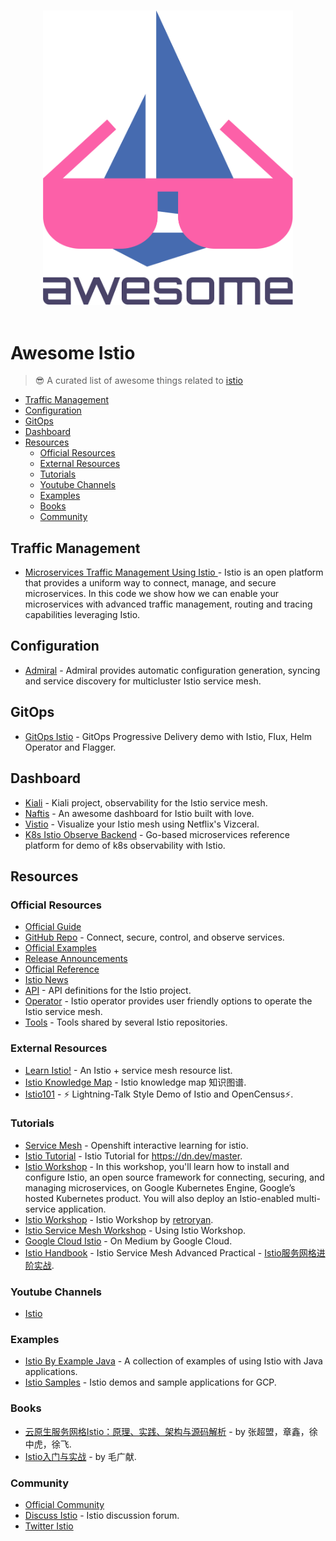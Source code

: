<p align="center">
  <br>
  <img width="400" src="./assets/logo.svg" alt="logo of vue-awesome repository">
  <br>
  <br>
</p>

# Awesome Istio

> 😎  A curated list of awesome things related to [istio](https://istio.io/)

- [Traffic Management](#traffic-management)
- [Configuration](#configuration)
- [GitOps](#gitops)
- [Dashboard](#dashboard)
- [Resources](#resources)
  - [Official Resources](#official-resources)
  - [External Resources](#external-resources)
  - [Tutorials](#tutorials)
  - [Youtube Channels](#youtube-channels)
  - [Examples](#examples)
  - [Books](#books)
  - [Community](#community)

## Traffic Management

- [Microservices Traffic Management Using Istio
](https://github.com/IBM/microservices-traffic-management-using-istio) - Istio is an open platform that provides a uniform way to connect, manage, and secure microservices. In this code we show how we can enable your microservices with advanced traffic management, routing and tracing capabilities leveraging Istio.

## Configuration

- [Admiral](https://github.com/istio-ecosystem/admiral) - Admiral provides automatic configuration generation, syncing and service discovery for multicluster Istio service mesh.

## GitOps

- [GitOps Istio](https://github.com/stefanprodan/gitops-istio) - GitOps Progressive Delivery demo with Istio, Flux, Helm Operator and Flagger.

## Dashboard

- [Kiali](https://github.com/kiali/kiali) - Kiali project, observability for the Istio service mesh.
- [Naftis](https://github.com/XiaoMi/naftis) - An awesome dashboard for Istio built with love.
- [Vistio](https://github.com/nmnellis/vistio) - Visualize your Istio mesh using Netflix's Vizceral.
- [K8s Istio Observe Backend](https://github.com/garystafford/k8s-istio-observe-backend) - Go-based microservices reference platform for demo of k8s observability with Istio.
  
## Resources

### Official Resources

- [Official Guide](https://istio.io/latest/docs/concepts/what-is-istio/)
- [GitHub Repo](https://github.com/istio/istio) - Connect, secure, control, and observe services.
- [Official Examples](https://istio.io/latest/docs/examples/)
- [Release Announcements](https://istio.io/latest/news/releases/)
- [Official Reference](https://istio.io/latest/docs/reference/)
- [Istio News](https://istio.io/latest/news/)
- [API](https://github.com/istio/api) - API definitions for the Istio project.
- [Operator](https://github.com/istio/operator) - Istio operator provides user friendly options to operate the Istio service mesh.
- [Tools](https://github.com/istio/tools) - Tools shared by several Istio repositories.

### External Resources

- [Learn Istio!](https://github.com/askmeegs/learn-istio) - An Istio + service mesh resource list.
- [Istio Knowledge Map](https://github.com/servicemesher/istio-knowledge-map) - Istio knowledge map 知识图谱.
- [Istio101](https://github.com/thesandlord/Istio101) - ⚡ Lightning-Talk Style Demo of Istio and OpenCensus⚡.

### Tutorials

- [Service Mesh](https://learn.openshift.com/servicemesh) - Openshift interactive learning for istio.
- [Istio Tutorial](https://github.com/redhat-developer-demos/istio-tutorial) - Istio Tutorial for <https://dn.dev/master>.
- [Istio Workshop](https://github.com/srinandan/istio-workshop) - In this workshop, you'll learn how to install and configure Istio, an open source framework for connecting, securing, and managing microservices, on Google Kubernetes Engine, Google’s hosted Kubernetes product. You will also deploy an Istio-enabled multi-service application.
- [Istio Workshop](https://github.com/retroryan/istio-workshop) - Istio Workshop by [retroryan](https://github.com/retroryan).
- [Istio Service Mesh Workshop](https://github.com/layer5io/istio-service-mesh-workshop) - Using Istio Workshop.
- [Google Cloud Istio](https://medium.com/google-cloud/tagged/istio) - On Medium by Google Cloud.
- [Istio Handbook](https://github.com/servicemesher/istio-handbook) - Istio Service Mesh Advanced Practical - [Istio服务网格进阶实战](https://www.servicemesher.com/istio-handbook/).

### Youtube Channels

- [Istio](https://www.youtube.com/channel/UC-zVlo1F3mUbExQ96fABWcQ)

### Examples

- [Istio By Example Java](https://github.com/saturnism/istio-by-example-java) - A collection of examples of using Istio with Java applications.
- [Istio Samples](https://github.com/GoogleCloudPlatform/istio-samples) - Istio demos and sample applications for GCP.

### Books

- [云原生服务网格Istio：原理、实践、架构与源码解析](https://book.douban.com/subject/34438220/) - by 张超盟，章鑫，徐中虎，徐飞.
- [Istio入门与实战](https://item.jd.com/12601120.html) - by 毛广献.

### Community

- [Official Community](https://istio.io/latest/about/community/)
- [Discuss Istio](https://discuss.istio.io/) - Istio discussion forum.
- [Twitter Istio](https://twitter.com/istiomesh)